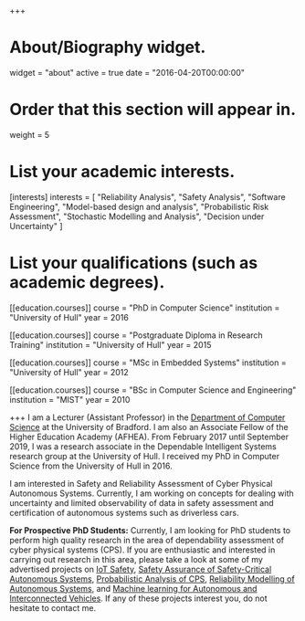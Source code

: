 +++
# About/Biography widget.
widget = "about"
active = true
date = "2016-04-20T00:00:00"

# Order that this section will appear in.
weight = 5

# List your academic interests.
[interests]
  interests = [
    "Reliability Analysis",
    "Safety Analysis",
    "Software Engineering",
    "Model-based design and analysis",
    "Probabilistic Risk Assessment",
    "Stochastic Modelling and Analysis",
	"Decision under Uncertainty"
  ]

# List your qualifications (such as academic degrees).
[[education.courses]]
  course = "PhD in Computer Science"
  institution = "University of Hull"
  year = 2016

  [[education.courses]]
    course = "Postgraduate Diploma in Research Training"
    institution = "University of Hull"
    year = 2015

[[education.courses]]
  course = "MSc in Embedded Systems"
  institution = "University of Hull"
  year = 2012

[[education.courses]]
  course = "BSc in Computer Science and Engineering"
  institution = "MIST"
  year = 2010

+++
I am a Lecturer (Assistant Professor) in the [Department of Computer Science](https://www.bradford.ac.uk/ei/computer-science/) at the University of Bradford.  I am also an Associate Fellow of the Higher Education Academy (AFHEA). From February 2017 until September 2019, I was a research associate in the Dependable Intelligent Systems research group at the University of Hull. I received my PhD in Computer Science from the University of Hull in 2016.

I am interested in Safety and Reliability Assessment of Cyber Physical Autonomous Systems.<!---safety critical systems, fault propagation studies within system architectures and probabilistic risk assessment of dynamic systems in the condition of uncertainty.--> Currently, I am working on concepts for dealing with uncertainty and limited observability of data in safety assessment and certification of autonomous systems such as driverless cars.

**For Prospective PhD Students:**
Currently, I am looking for PhD students to perform high quality research in the area of dependability assessment of cyber physical systems (CPS). If you are  enthusiastic and interested in carrying out research in this area, please take a look at some of my advertised projects on [IoT Safety](https://www.findaphd.com/phds/project/security-aware-safety-monitoring-of-iot-enabled-smart-environment/?p117745), [Safety Assurance of Safety-Critical Autonomous Systems](https://www.findaphd.com/phds/project/edge-intelligence-for-safety-assurance-of-time-critical-cyber-physical-systems/?p114910), [Probabilistic Analysis of CPS](https://www.findaphd.com/phds/project/a-model-driven-bayesian-approach-for-probabilistic-analysis-of-cyber-physical-systems/?p87045), [Reliability Modelling of Autonomous Systems](https://www.findaphd.com/phds/project/reliability-modelling-of-complex-autonomous-systems/?p117730), and [Machine learning for Autonomous and Interconnected Vehicles](https://www.findaphd.com/phds/project/machine-learning-for-autonomous-and-interconnected-vehicles/?p117720). If any of these projects interest you, do not hesitate to contact me.   <!---Over the years, I have had the chance to expose myself to different tools and techniques such as Fault Tree Analysis, Dynamic Fault Trees, HiP-HOPS, FMEAs, MATLAB/Simulink, genetic algorithms, Tabu search, Markov Chains, Bayesian Networks, Stochastic Petri Nets, and State Machines.-->
